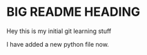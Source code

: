# BIG README HEADING
Hey this is my initial git learning stuff

I have added a new python file now.
